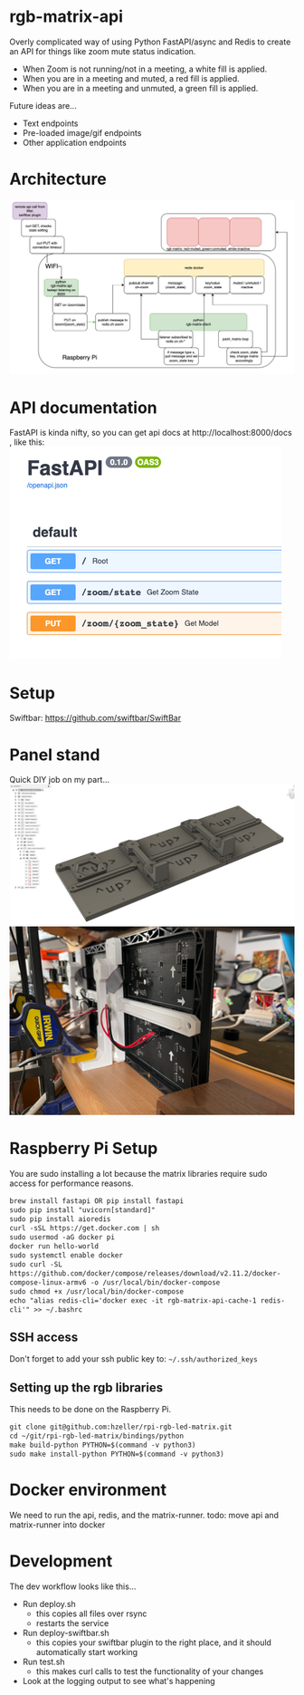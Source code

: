 # rgb-matrix-api
Overly complicated way of using Python FastAPI/async and Redis to create an API for things like zoom mute status indication.

* When Zoom is not running/not in a meeting, a white fill is applied.
* When you are in a meeting and muted, a red fill is applied.
* When you are in a meeting and unmuted, a green fill is applied.

Future ideas are...
- Text endpoints
- Pre-loaded image/gif endpoints
- Other application endpoints

# Architecture
![](images/rgb-matrix-diagram.png)

# API documentation
FastAPI is kinda nifty, so you can get api docs at http://localhost:8000/docs , like this:
![](images/rgb-matrix-fastapi.png)

# Setup
Swiftbar: https://github.com/swiftbar/SwiftBar

# Panel stand
Quick DIY job on my part...
![](images/rgb-matrix-fusion.png)
![](images/rgb-matrix-3dprint.png)

# Raspberry Pi Setup
You are sudo installing a lot because the matrix libraries require sudo access for performance reasons.

```
brew install fastapi OR pip install fastapi
sudo pip install "uvicorn[standard]"
sudo pip install aioredis
curl -sSL https://get.docker.com | sh
sudo usermod -aG docker pi
docker run hello-world
sudo systemctl enable docker
sudo curl -SL https://github.com/docker/compose/releases/download/v2.11.2/docker-compose-linux-armv6 -o /usr/local/bin/docker-compose
sudo chmod +x /usr/local/bin/docker-compose
echo "alias redis-cli='docker exec -it rgb-matrix-api-cache-1 redis-cli'" >> ~/.bashrc
```
## SSH access
Don't forget to add your ssh public key to: `~/.ssh/authorized_keys`

## Setting up the rgb libraries
This needs to be done on the Raspberry Pi.
```
git clone git@github.com:hzeller/rpi-rgb-led-matrix.git
cd ~/git/rpi-rgb-led-matrix/bindings/python
make build-python PYTHON=$(command -v python3)
sudo make install-python PYTHON=$(command -v python3)
```

# Docker environment
We need to run the api, redis, and the matrix-runner.
todo: move api and matrix-runner into docker

# Development
The dev workflow looks like this...
- Run deploy.sh
  - this copies all files over rsync
  - restarts the service
- Run deploy-swiftbar.sh
  - this copies your swiftbar plugin to the right place, and it should automatically start working
- Run test.sh
  - this makes curl calls to test the functionality of your changes
- Look at the logging output to see what's happening
